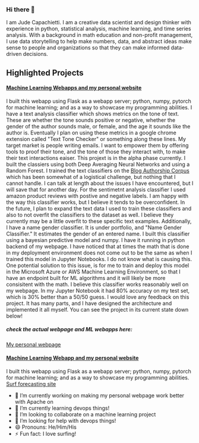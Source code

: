 ### Hi there 👋

I am Jude Capachietti.  I am a creative data scientist and design thinker with experience in python, statistical analysis, machine learning, and time series analysis. With a background in math education and non-profit management, I use data storytelling to help make numbers, data, and abstract ideas make sense to people and organizations so that they can make informed data-driven decisions.

## Highlighted Projects

#### [Machine Learning Webapps and my personal website](https://github.com/jude253/pythonBackendModelAPI)

I built this webapp using Flask as a webapp server; python, numpy, pytorch for machine learning; and as a way to showcase my programming abilities. I have a text analysis classifier which shows metrics on the tone of text.  These are whether the tone sounds positive or negative, whether the gender of the author sounds male, or female, and the age it sounds like the author is.  Eventually I plan on using these metrics in a google chrome extension called "Text Tone Checker" or something along these lines.  My target market is people writing emails.  I want to empower them by offering tools to proof their tone, and the tone of those they interact with, to make their text interactions eaiser.  This projext is in the alpha phase currently.  I built the classiers using both Deep Averaging Neural Networks and using a Random Forest.  I trained the text classifiers on the [Blog Authorship Corpus](https://u.cs.biu.ac.il/~koppel/BlogCorpus.htm) which has been somewhat of a logistical challenge, but nothing that I cannot handle.  I can talk at length about the issues I have encountered, but I will save that for another day.  For the sentimetnt analysis classifier I used amazon product reviews with postive and negative labels.  I am happy with the way this classifier works, but I believe it tends to be overconfident.  In the future, I plan to expand the text data I used to train these classifiers and also to not overfit the classifiers to the dataset as well.  I believe they currently may be a little overfit to these specific text examples.  Additionally, I have a name gender classifier.  It is under portfolio, and "Name Gender Classifier."  It estimates the gender of an entered name.  I built this classifier using a bayesian predictive model and numpy.  I have it running in python backend of my webpage.  I have noticed that at times the math that is done in my deployment environment does not come out to be the same as when I trained this model in Jupyter Notebooks.  I do not know what is causing this.  One potential solution to this issue, is for me to train and deploy this model in the Microsoft Azure or AWS Machine Learning Environment, so that I have an endpoint built for ML algorithms and it will likely be more consisitent with the math.  I believe this classifier works reasonably well on my webpage.  In my Jupyter Notebook it had 80% accuracy on my test set, which is 30% better than a 50/50 guess.  I would love any feedback on this project.  It has many parts, and I have designed the architecture and implemented it all myself.  You can see the project in its current state down below!

##### check the actual webpage and ML webapps here:
[My personal webpage](http://www.judecapachietti.com) 

#### [Machine Learning Webapp and my personal website](https://github.com/jude253/pythonBackendModelAPI)

I built this webapp using Flask as a webapp server; python, numpy, pytorch for machine learning; and as a way to showcase my programming abilities. [Surf forecasting site](http://www.judecapachietti.com) 

- 🔭 I’m currently working on making my personal webpage work better with Apache on
- 🌱 I’m currently learning devops things!
- 👯 I’m looking to collaborate on a machine learning project 
- 🤔 I’m looking for help with devops things!
- 😄 Pronouns: He/Him/His
- ⚡ Fun fact: I love surfing!
<!--
**jude253/jude253** is a ✨ _special_ ✨ repository because its `README.md` (this file) appears on your GitHub profile.

Here are some ideas to get you started:

- 🔭 I’m currently working on ...
- 🌱 I’m currently learning ...
- 👯 I’m looking to collaborate on ...
- 🤔 I’m looking for help with ...
- 💬 Ask me about ...
- 📫 How to reach me: ...
- 😄 Pronouns: ...
- ⚡ Fun fact: ...
-->
